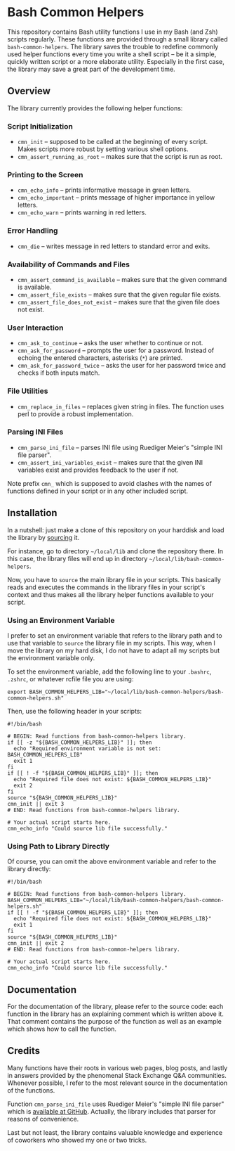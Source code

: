 # Bash Common Helpers

This repository contains Bash utility functions I use in my Bash (and Zsh)
scripts regularly. These functions are provided through a small library
called `bash-common-helpers`. The library saves the trouble to redefine
commonly used helper functions every time you write a shell script &ndash; be it
a simple, quickly written script or a more elaborate utility. Especially in the
first case, the library may save a great part of the development time.

## Overview

The library currently provides the following helper functions:

### Script Initialization

- `cmn_init` &ndash; supposed to be called at the beginning of every script.
  Makes scripts more robust by setting various shell options.
- `cmn_assert_running_as_root` &ndash; makes sure that the script is run as
  root.

### Printing to the Screen

- `cmn_echo_info` &ndash; prints informative message in green letters.
- `cmn_echo_important` &ndash; prints message of higher importance in yellow
  letters.
- `cmn_echo_warn` &ndash; prints warning in red letters.

### Error Handling

- `cmn_die` &ndash; writes message in red letters to standard error and exits.

### Availability of Commands and Files

- `cmn_assert_command_is_available` &ndash; makes sure that the given command is
  available.
- `cmn_assert_file_exists` &ndash; makes sure that the given regular file
  exists.
- `cmn_assert_file_does_not_exist` &ndash; makes sure that the given file does
  not exist.

### User Interaction

- `cmn_ask_to_continue` &ndash; asks the user whether to continue or not.
- `cmn_ask_for_password` &ndash; prompts the user for a password. Instead of
  echoing the entered characters, asterisks (`*`) are printed.
- `cmn_ask_for_password_twice` &ndash; asks the user for her password twice and
  checks if both inputs match.

### File Utilities

- `cmn_replace_in_files` &ndash; replaces given string in files. The function
  uses perl to provide a robust implementation.

### Parsing INI Files

- `cmn_parse_ini_file` &ndash; parses INI file using Ruediger Meier's "simple
  INI file parser".
- `cmn_assert_ini_variables_exist` &ndash; makes sure that the given INI
  variables exist and provides feedback to the user if not.

Note prefix `cmn_` which is supposed to avoid clashes with the names of
functions defined in your script or in any other included script.

## Installation

In a nutshell: just make a clone of this repository on your harddisk and load
the library by [sourcing](http://ss64.com/bash/source.html) it.

For instance, go to directory `~/local/lib` and clone the repository there. In
this case, the library files will end up in directory
`~/local/lib/bash-common-helpers`.

Now, you have to `source` the main library file in your scripts. This basically
reads and executes the commands in the library files in your script's context
and thus makes all the library helper functions available to your script.

### Using an Environment Variable

I prefer to set an environment variable that refers to the library path and
to use that variable to `source` the library file in my scripts. This way, when
I move the library on my hard disk, I do not have to adapt all my scripts but
the environment variable only.

To set the environment variable, add the following line to your `.bashrc`,
`.zshrc`, or whatever rcfile file you are using:

    export BASH_COMMON_HELPERS_LIB="~/local/lib/bash-common-helpers/bash-common-helpers.sh"

Then, use the following header in your scripts:

    #!/bin/bash

    # BEGIN: Read functions from bash-common-helpers library.
    if [[ -z "${BASH_COMMON_HELPERS_LIB}" ]]; then
      echo "Required environment variable is not set: BASH_COMMON_HELPERS_LIB"
      exit 1
    fi
    if [[ ! -f "${BASH_COMMON_HELPERS_LIB}" ]]; then
      echo "Required file does not exist: ${BASH_COMMON_HELPERS_LIB}"
      exit 2
    fi
    source "${BASH_COMMON_HELPERS_LIB}"
    cmn_init || exit 3
    # END: Read functions from bash-common-helpers library.

    # Your actual script starts here.
    cmn_echo_info "Could source lib file successfully."

### Using Path to Library Directly

Of course, you can omit the above environment variable and refer to the library
directly:

    #!/bin/bash

    # BEGIN: Read functions from bash-common-helpers library.
    BASH_COMMON_HELPERS_LIB="~/local/lib/bash-common-helpers/bash-common-helpers.sh"
    if [[ ! -f "${BASH_COMMON_HELPERS_LIB}" ]]; then
      echo "Required file does not exist: ${BASH_COMMON_HELPERS_LIB}"
      exit 1
    fi
    source "${BASH_COMMON_HELPERS_LIB}"
    cmn_init || exit 2
    # END: Read functions from bash-common-helpers library.

    # Your actual script starts here.
    cmn_echo_info "Could source lib file successfully."

## Documentation

For the documentation of the library, please refer to the source code: each
function in the library has an explaining comment which is written above it.
That comment contains the purpose of the function as well as an example which
shows how to call the function.

## Credits

Many functions have their roots in various web pages, blog posts, and lastly
in answers provided by the phenomenal Stack Exchange Q&A communities. Whenever
possible, I refer to the most relevant source in the documentation of the
functions.

Function `cmn_parse_ini_file` uses Ruediger Meier's "simple INI file parser"
which is [available at GitHub](https://github.com/rudimeier/bash_ini_parser).
Actually, the library includes that parser for reasons of convenience.

Last but not least, the library contains valuable knowledge and experience
of coworkers who showed my one or two tricks.
